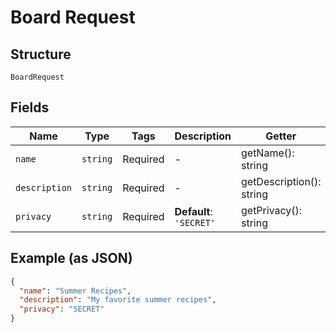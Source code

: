
# Board Request

## Structure

`BoardRequest`

## Fields

| Name | Type | Tags | Description | Getter | Setter |
|  --- | --- | --- | --- | --- | --- |
| `name` | `string` | Required | - | getName(): string | setName(string name): void |
| `description` | `string` | Required | - | getDescription(): string | setDescription(string description): void |
| `privacy` | `string` | Required | **Default**: `'SECRET'` | getPrivacy(): string | setPrivacy(string privacy): void |

## Example (as JSON)

```json
{
  "name": "Summer Recipes",
  "description": "My favorite summer recipes",
  "privacy": "SECRET"
}
```

